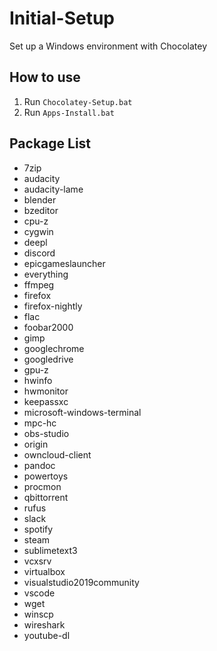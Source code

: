 # Initial-Setup
Set up a Windows environment with Chocolatey

## How to use
1. Run `Chocolatey-Setup.bat`
2. Run `Apps-Install.bat`

## Package List
* 7zip 
* audacity 
* audacity-lame 
* blender
* bzeditor 
* cpu-z 
* cygwin 
* deepl 
* discord 
* epicgameslauncher 
* everything 
* ffmpeg 
* firefox
* firefox-nightly
* flac 
* foobar2000 
* gimp 
* googlechrome 
* googledrive 
* gpu-z 
* hwinfo 
* hwmonitor 
* keepassxc 
* microsoft-windows-terminal 
* mpc-hc 
* obs-studio 
* origin 
* owncloud-client 
* pandoc 
* powertoys 
* procmon 
* qbittorrent 
* rufus 
* slack 
* spotify 
* steam 
* sublimetext3 
* vcxsrv 
* virtualbox 
* visualstudio2019community
* vscode 
* wget 
* winscp 
* wireshark 
* youtube-dl